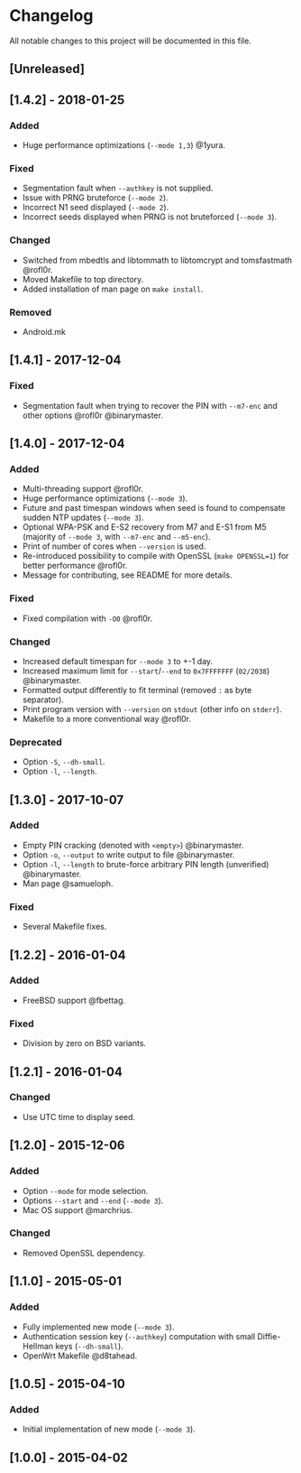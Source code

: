 # Changelog
All notable changes to this project will be documented in this file.

## [Unreleased]

## [1.4.2] - 2018-01-25
### Added
- Huge performance optimizations (`--mode 1,3`) @1yura.

### Fixed
- Segmentation fault when `--authkey` is not supplied.
- Issue with PRNG bruteforce (`--mode 2`).
- Incorrect N1 seed displayed (`--mode 2`).
- Incorrect seeds displayed when PRNG is not bruteforced (`--mode 3`).

### Changed
- Switched from mbedtls and libtommath to libtomcrypt and tomsfastmath @rofl0r.
- Moved Makefile to top directory.
- Added installation of man page on `make install`.

### Removed
- Android.mk

## [1.4.1] - 2017-12-04
### Fixed
- Segmentation fault when trying to recover the PIN with `--m7-enc` and other options @rofl0r @binarymaster.

## [1.4.0] - 2017-12-04
### Added
- Multi-threading support @rofl0r.
- Huge performance optimizations (`--mode 3`).
- Future and past timespan windows when seed is found to compensate sudden NTP updates (`--mode 3`).
- Optional WPA-PSK and E-S2 recovery from M7 and E-S1 from M5 (majority of `--mode 3`, with `--m7-enc` and `--m5-enc`).
- Print of number of cores when `--version` is used.
- Re-introduced possibility to compile with OpenSSL (`make OPENSSL=1`) for better performance @rofl0r.
- Message for contributing, see README for more details.

### Fixed
- Fixed compilation with `-O0` @rofl0r.

### Changed
- Increased default timespan for `--mode 3` to +-1 day.
- Increased maximum limit for `--start`/`--end` to `0x7FFFFFFF` (`02/2038`) @binarymaster.
- Formatted output differently to fit terminal (removed `:` as byte separator).
- Print program version with `--version` on `stdout` (other info on `stderr`).
- Makefile to a more conventional way @rofl0r.

### Deprecated
- Option `-S`, `--dh-small`.
- Option `-l`, `--length`.

## [1.3.0] - 2017-10-07
### Added
- Empty PIN cracking (denoted with `<empty>`) @binarymaster.
- Option `-o`, `--output` to write output to file @binarymaster.
- Option `-l`, `--length` to brute-force arbitrary PIN length (unverified) @binarymaster.
- Man page @samueloph.

### Fixed
- Several Makefile fixes.

## [1.2.2] - 2016-01-04
### Added
- FreeBSD support @fbettag.

### Fixed
- Division by zero on BSD variants.

## [1.2.1] - 2016-01-04
### Changed
- Use UTC time to display seed.

## [1.2.0] - 2015-12-06
### Added
- Option `--mode` for mode selection.
- Options `--start` and `--end` (`--mode 3`).
- Mac OS support @marchrius.

### Changed
- Removed OpenSSL dependency.

## [1.1.0] - 2015-05-01
### Added
- Fully implemented new mode (`--mode 3`).
- Authentication session key (`--authkey`) computation with small Diffie-Hellman keys (`--dh-small`).
- OpenWrt Makefile @d8tahead.

## [1.0.5] - 2015-04-10
### Added
- Initial implementation of new mode (`--mode 3`).

## [1.0.0] - 2015-04-02
